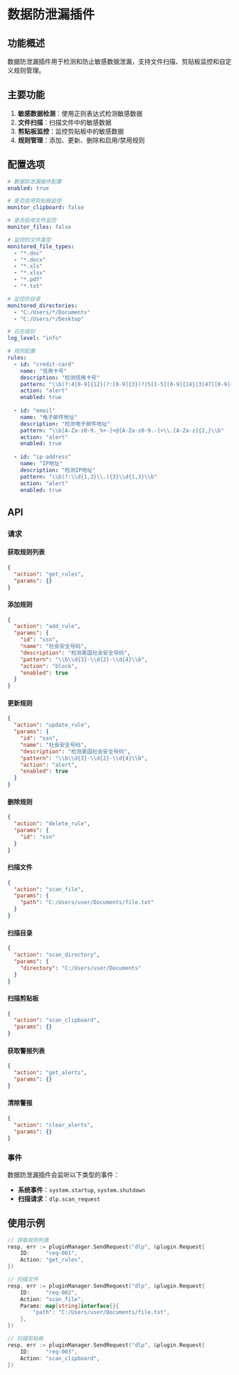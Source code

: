 # 数据防泄漏插件

## 功能概述

数据防泄漏插件用于检测和防止敏感数据泄漏，支持文件扫描、剪贴板监控和自定义规则管理。

## 主要功能

1. **敏感数据检测**：使用正则表达式检测敏感数据
2. **文件扫描**：扫描文件中的敏感数据
3. **剪贴板监控**：监控剪贴板中的敏感数据
4. **规则管理**：添加、更新、删除和启用/禁用规则

## 配置选项

```yaml
# 数据防泄漏插件配置
enabled: true

# 是否启用剪贴板监控
monitor_clipboard: false

# 是否启用文件监控
monitor_files: false

# 监控的文件类型
monitored_file_types:
  - "*.doc"
  - "*.docx"
  - "*.xls"
  - "*.xlsx"
  - "*.pdf"
  - "*.txt"

# 监控的目录
monitored_directories:
  - "C:/Users/*/Documents"
  - "C:/Users/*/Desktop"

# 日志级别
log_level: "info"

# 规则配置
rules:
  - id: "credit-card"
    name: "信用卡号"
    description: "检测信用卡号"
    pattern: "\\b(?:4[0-9]{12}(?:[0-9]{3})?|5[1-5][0-9]{14}|3[47][0-9]{13}|3(?:0[0-5]|[68][0-9])[0-9]{11}|6(?:011|5[0-9]{2})[0-9]{12}|(?:2131|1800|35\\d{3})\\d{11})\\b"
    action: "alert"
    enabled: true
  
  - id: "email"
    name: "电子邮件地址"
    description: "检测电子邮件地址"
    pattern: "\\b[A-Za-z0-9._%+-]+@[A-Za-z0-9.-]+\\.[A-Za-z]{2,}\\b"
    action: "alert"
    enabled: true
  
  - id: "ip-address"
    name: "IP地址"
    description: "检测IP地址"
    pattern: "\\b(?:\\d{1,3}\\.){3}\\d{1,3}\\b"
    action: "alert"
    enabled: true
```

## API

### 请求

#### 获取规则列表

```json
{
  "action": "get_rules",
  "params": {}
}
```

#### 添加规则

```json
{
  "action": "add_rule",
  "params": {
    "id": "ssn",
    "name": "社会安全号码",
    "description": "检测美国社会安全号码",
    "pattern": "\\b\\d{3}-\\d{2}-\\d{4}\\b",
    "action": "block",
    "enabled": true
  }
}
```

#### 更新规则

```json
{
  "action": "update_rule",
  "params": {
    "id": "ssn",
    "name": "社会安全号码",
    "description": "检测美国社会安全号码",
    "pattern": "\\b\\d{3}-\\d{2}-\\d{4}\\b",
    "action": "alert",
    "enabled": true
  }
}
```

#### 删除规则

```json
{
  "action": "delete_rule",
  "params": {
    "id": "ssn"
  }
}
```

#### 扫描文件

```json
{
  "action": "scan_file",
  "params": {
    "path": "C:/Users/user/Documents/file.txt"
  }
}
```

#### 扫描目录

```json
{
  "action": "scan_directory",
  "params": {
    "directory": "C:/Users/user/Documents"
  }
}
```

#### 扫描剪贴板

```json
{
  "action": "scan_clipboard",
  "params": {}
}
```

#### 获取警报列表

```json
{
  "action": "get_alerts",
  "params": {}
}
```

#### 清除警报

```json
{
  "action": "clear_alerts",
  "params": {}
}
```

### 事件

数据防泄漏插件会监听以下类型的事件：

- **系统事件**：`system.startup`, `system.shutdown`
- **扫描请求**：`dlp.scan_request`

## 使用示例

```go
// 获取规则列表
resp, err := pluginManager.SendRequest("dlp", &plugin.Request{
    ID:     "req-001",
    Action: "get_rules",
})

// 扫描文件
resp, err := pluginManager.SendRequest("dlp", &plugin.Request{
    ID:     "req-002",
    Action: "scan_file",
    Params: map[string]interface{}{
        "path": "C:/Users/user/Documents/file.txt",
    },
})

// 扫描剪贴板
resp, err := pluginManager.SendRequest("dlp", &plugin.Request{
    ID:     "req-003",
    Action: "scan_clipboard",
})
```
